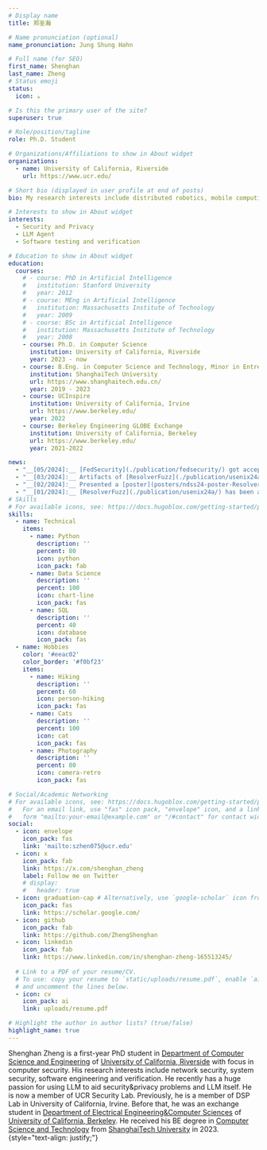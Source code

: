 ```yaml
---
# Display name
title: 郑圣瀚

# Name pronunciation (optional)
name_pronunciation: Jung Shung Hahn

# Full name (for SEO)
first_name: Shenghan 
last_name: Zheng
# Status emoji
status:
  icon: ☕️

# Is this the primary user of the site?
superuser: true

# Role/position/tagline
role: Ph.D. Student

# Organizations/Affiliations to show in About widget
organizations:
  - name: University of California, Riverside
    url: https://www.ucr.edu/

# Short bio (displayed in user profile at end of posts)
bio: My research interests include distributed robotics, mobile computing and programmable matter.

# Interests to show in About widget
interests:
  - Security and Privacy
  - LLM Agent
  - Software testing and verification

# Education to show in About widget
education:
  courses:
    # - course: PhD in Artificial Intelligence
    #   institution: Stanford University
    #   year: 2012
    # - course: MEng in Artificial Intelligence
    #   institution: Massachusetts Institute of Technology
    #   year: 2009
    # - course: BSc in Artificial Intelligence
    #   institution: Massachusetts Institute of Technology
    #   year: 2008
    - course: Ph.D. in Computer Science
      institution: University of California, Riverside
      year: 2023 - now
    - course: B.Eng. in Computer Science and Technology, Minor in Entrepreneurship and Management
      institution: ShanghaiTech University
      url: https://www.shanghaitech.edu.cn/
      year: 2019 - 2023
    - course: UCInspire
      institution: University of California, Irvine
      url: https://www.berkeley.edu/
      year: 2022
    - course: Berkeley Engineering GLOBE Exchange
      institution: University of California, Berkeley
      url: https://www.berkeley.edu/
      year: 2021-2022

news:
  - "__[05/2024]:__ [FedSecurity](./publication/fedsecurity/) got accepted by [KDD'24](https://kdd2024.kdd.org/applied-data-science-ads-track-call-for-papers/). Big congrats, Shanshan!"
  - "__[03/2024]:__ Artifacts of [ResolverFuzz](./publication/usenix24a/) has been released on [GitHub](https://github.com/ResolverFuzz/ResolverFuzz)."
  - "__[02/2024]:__ Presented a [poster](posters/ndss24-poster-ResolverFuzz.pdf) of [ResolverFuzz](./publication/usenix24a/) in [NDSS 2024](https://www.ndss-symposium.org/ndss2024/). Qifan has also presented [SLMIA-SR](https://www.ndss-symposium.org/ndss-paper/slmia-sr-speaker-level-membership-inference-attacks-against-speaker-recognition-systems/) on behalf of [Guangke Chen](https://guangkechen.site/) from [ShanghaiTech](https://www.shanghaitech.edu.cn/)."
  - "__[01/2024]:__ [ResolverFuzz](./publication/usenix24a/) has been accepted by [OARC 42](https://indico.dns-oarc.net/event/48/contributions/1037/). See you in Charlotte, NC on Feb 8-9! Slides are available [here](https://indico.dns-oarc.net/event/48/contributions/1037/attachments/1000/1913/ResolverFuzz-OARC42-zhang.pdf). Video recording is available on [YouTube](https://youtu.be/YdW1aMtCbbE?si=Pu9Y5f56Gz8TId_i) and [Bilibili](https://www.bilibili.com/video/BV16v421y7XS)." 
# Skills
# For available icons, see: https://docs.hugoblox.com/getting-started/page-builder/#icons
skills:
  - name: Technical
    items:
      - name: Python
        description: ''
        percent: 80
        icon: python
        icon_pack: fab
      - name: Data Science
        description: ''
        percent: 100
        icon: chart-line
        icon_pack: fas
      - name: SQL
        description: ''
        percent: 40
        icon: database
        icon_pack: fas
  - name: Hobbies
    color: '#eeac02'
    color_border: '#f0bf23'
    items:
      - name: Hiking
        description: ''
        percent: 60
        icon: person-hiking
        icon_pack: fas
      - name: Cats
        description: ''
        percent: 100
        icon: cat
        icon_pack: fas
      - name: Photography
        description: ''
        percent: 80
        icon: camera-retro
        icon_pack: fas

# Social/Academic Networking
# For available icons, see: https://docs.hugoblox.com/getting-started/page-builder/#icons
#   For an email link, use "fas" icon pack, "envelope" icon, and a link in the
#   form "mailto:your-email@example.com" or "/#contact" for contact widget.
social:
  - icon: envelope
    icon_pack: fas
    link: 'mailto:szhen075@ucr.edu'
  - icon: x
    icon_pack: fab
    link: https://x.com/shenghan_zheng
    label: Follow me on Twitter
    # display:
    #   header: true
  - icon: graduation-cap # Alternatively, use `google-scholar` icon from `ai` icon pack
    icon_pack: fas
    link: https://scholar.google.com/
  - icon: github
    icon_pack: fab
    link: https://github.com/ZhengShenghan
  - icon: linkedin
    icon_pack: fab
    link: https://www.linkedin.com/in/shenghan-zheng-165513245/
  
  # Link to a PDF of your resume/CV.
  # To use: copy your resume to `static/uploads/resume.pdf`, enable `ai` icons in `params.yaml`,
  # and uncomment the lines below.
  - icon: cv
    icon_pack: ai
    link: uploads/resume.pdf

# Highlight the author in author lists? (true/false)
highlight_name: true
---
```


Shenghan Zheng is a first-year PhD student in [Department of Computer Science and Engineering](https://www1.cs.ucr.edu/) of [University of California, Riverside](https://www.ucr.edu/) with
focus in computer security. His research interests include network security, system security, software engineering and verification. He recently has a
huge passion for using LLM to aid security&privacy problems and LLM itself. He is now a member of UCR Security Lab. Previously, he is a member of DSP Lab in University of California, Irvine.
Before that, he was an exchange student in [Department of Electrical Engineering&Computer Sciences](https://eecs.berkeley.edu/) of [University of California, Berkeley](https://www.berkeley.edu/).
He received his BE degree in [Computer Science and Technology](https://sist.shanghaitech.edu.cn/) from [ShanghaiTech University](https://www.shanghaitech.edu.cn/) in 2023.
{style="text-align: justify;"}
